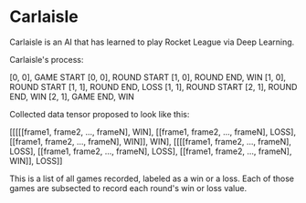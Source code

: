 # Carlaisle

Carlaisle is an AI that has learned to play Rocket League via Deep Learning.

Carlaisle's process:

[0, 0], GAME START
[0, 0], ROUND START
[1, 0], ROUND END, WIN
[1, 0], ROUND START
[1, 1], ROUND END, LOSS
[1, 1], ROUND START
[2, 1], ROUND END, WIN
[2, 1], GAME END, WIN

Collected data tensor proposed to look like this:

[[[[[frame1, frame2, ..., frameN], WIN], [[frame1, frame2, ..., frameN], LOSS], [[frame1, frame2, ..., frameN], WIN]], WIN],
 [[[[frame1, frame2, ..., frameN], LOSS], [[frame1, frame2, ..., frameN], LOSS], [[frame1, frame2, ..., frameN], WIN]], LOSS]]

This is a list of all games recorded, labeled as a win or a loss. Each of those games are subsected to record each round's win or loss value.
